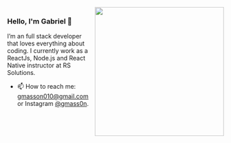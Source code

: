 <img align="right" src="https://github.com/josepholiveira/josepholiveira/blob/master/images/illustration.png" width="300"/>

### Hello, I'm Gabriel 👋

I’m an full stack developer that loves everything about coding. I currently work as a ReactJs, Node.js and React Native instructor at RS Solutions. 

- 📫  How to reach me: gmasson010@gmail.com or Instagram [@gmass0n](instagram.com/gmass0n).

